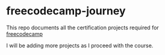 # freecodecamp-journey
This repo documents all the certification projects required for [freecodecamp](https://www.freecodecamp.org/learn/2022/responsive-web-design/)

I will be adding more projects as I proceed with the course.